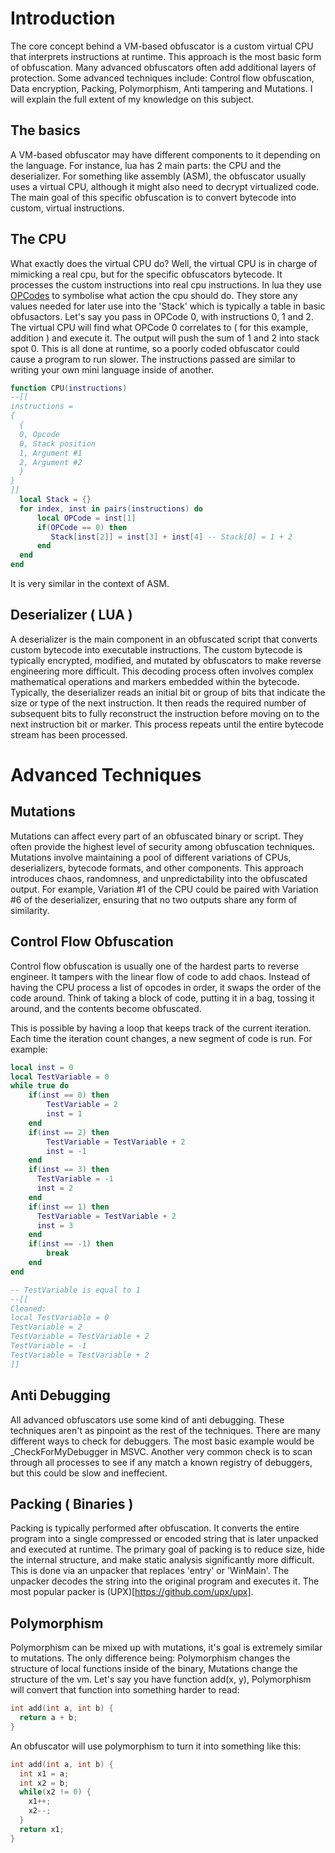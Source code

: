 # Introduction
The core concept behind a VM-based obfuscator is a custom virtual CPU that interprets instructions at runtime. This approach is the most basic form of obfuscation. Many advanced obfuscators often add additional layers of protection. Some advanced techniques include: Control flow obfuscation, Data encryption, Packing, Polymorphism, Anti tampering and Mutations. I will explain the full extent of my knowledge on this subject.
## The basics
A VM-based obfuscator may have different components to it depending on the language. For instance, lua has 2 main parts: the CPU and the deserializer. For something like assembly (ASM), the obfuscator usually uses a virtual CPU, although it might also need to decrypt virtualized code. The main goal of this specific obfuscation is to convert bytecode into custom, virtual instructions. 
## The CPU
What exactly does the virtual CPU do? Well, the virtual CPU is in charge of mimicking a real cpu, but for the specific obfuscators bytecode. It processes the custom instructions into real cpu instructions. In lua they use [OPCodes](https://www.lua.org/source/5.1/lopcodes.h.html) to symbolise what action the cpu should do. They store any values needed for later use into the 'Stack' which is typically a table in basic obfusactors. Let's say you pass in OPCode 0, with instructions 0, 1 and 2. The virtual CPU will find what OPCode 0 correlates to ( for this example, addition ) and execute it. The output will push the sum of 1 and 2 into stack spot 0. This is all done at runtime, so a poorly coded obfuscator could cause a program to run slower. The instructions passed are similar to writing your own mini language inside of another.
```lua
function CPU(instructions)
--[[
instructions = 
{
  {
  0, Opcode
  0, Stack position
  1, Argument #1
  2, Argument #2
  }
}
]]
  local Stack = {}
  for index, inst in pairs(instructions) do
      local OPCode = inst[1]
      if(OPCode == 0) then
         Stack[inst[2]] = inst[3] + inst[4] -- Stack[0] = 1 + 2
      end
  end
end
```
It is very similar in the context of ASM.
## Deserializer ( LUA )
A deserializer is the main component in an obfuscated script that converts custom bytecode into executable instructions. The custom bytecode is typically encrypted, modified, and mutated by obfuscators to make reverse engineering more difficult. This decoding process often involves complex mathematical operations and markers embedded within the bytecode. Typically, the deserializer reads an initial bit or group of bits that indicate the size or type of the next instruction. It then reads the required number of subsequent bits to fully reconstruct the instruction before moving on to the next instruction bit or marker. This process repeats until the entire bytecode stream has been processed.
# Advanced Techniques
## Mutations
Mutations can affect every part of an obfuscated binary or script. They often provide the highest level of security among obfuscation techniques. Mutations involve maintaining a pool of different variations of CPUs, deserializers, bytecode formats, and other components. This approach introduces chaos, randomness, and unpredictability into the obfuscated output. For example, Variation #1 of the CPU could be paired with Variation #6 of the deserializer, ensuring that no two outputs share any form of similarity.
## Control Flow Obfuscation
Control flow obfuscation is usually one of the hardest parts to reverse engineer. It tampers with the linear flow of code to add chaos. Instead of having the CPU process a list of opcodes in order, it swaps the order of the code around. Think of taking a block of code, putting it in a bag, tossing it around, and the contents become obfuscated.

This is possible by having a loop that keeps track of the current iteration. Each time the iteration count changes, a new segment of code is run. For example:
```lua
local inst = 0
local TestVariable = 0
while true do
    if(inst == 0) then
        TestVariable = 2
        inst = 1
    end
    if(inst == 2) then
        TestVariable = TestVariable + 2
        inst = -1
    end
    if(inst == 3) then
      TestVariable = -1
      inst = 2
    end
    if(inst == 1) then
      TestVariable = TestVariable + 2
      inst = 3
    end
    if(inst == -1) then
        break
    end
end

-- TestVariable is equal to 1
--[[
Cleaned:
local TestVariable = 0
TestVariable = 2
TestVariable = TestVariable + 2
TestVariable = -1
TestVariable = TestVariable + 2
]]
```
## Anti Debugging
All advanced obfuscators use some kind of anti debugging. These techniques aren't as pinpoint as the rest of the techniques. There are many different ways to check for debuggers. The most basic example would be _CheckForMyDebugger in MSVC. Another very common check is to scan through all processes to see if any match a known registry of debuggers, but this could be slow and ineffecient.
## Packing ( Binaries )
Packing is typically performed after obfuscation. It converts the entire program into a single compressed or encoded string that is later unpacked and executed at runtime. The primary goal of packing is to reduce size, hide the internal structure, and make static analysis significantly more difficult. This is done via an unpacker that replaces 'entry' or 'WinMain'. The unpacker decodes the string into the original program and executes it. The most popular packer is (UPX)[https://github.com/upx/upx].
## Polymorphism
Polymorphism can be mixed up with mutations, it's goal is extremely similar to mutations. The only difference being: Polymorphism changes the structure of local functions inside of the binary, Mutations change the structure of the vm.
Let's say you have function add(x, y), Polymorphism will convert that function into something harder to read:
```C
int add(int a, int b) {
  return a + b;
}
```
An obfuscator will use polymorphism to turn it into something like this:
```C
int add(int a, int b) {
  int x1 = a;
  int x2 = b;
  while(x2 != 0) {
    x1++;
    x2--;
  }
  return x1;
}
```
